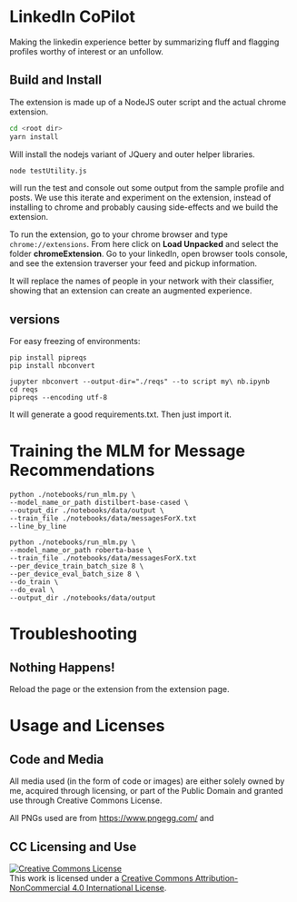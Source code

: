 # LinkedIn CoPilot

Making the linkedin experience better by summarizing fluff and flagging profiles worthy of interest or an unfollow.

## Build and Install

The extension is made up of a NodeJS outer script and the actual chrome extension.

```bash
cd <root dir>
yarn install
```

Will install the nodejs variant of JQuery and outer helper libraries.

```bash
node testUtility.js
```

will run the test and console out some output from the sample profile and posts. 
We use this iterate and experiment on the extension, instead of installing to chrome and probably causing side-effects and we build the extension.

To run the extension, go to your chrome browser and type `chrome://extensions`.
From here click on **Load Unpacked** and select the folder **chromeExtension**.
Go to your linkedIn, open browser tools console, and see the extension traverser your feed and pickup information.

It will replace the names of people in your network with their classifier, showing that an extension can create an augmented experience.

## versions

For easy freezing of environments:
```
pip install pipreqs
pip install nbconvert
```

```
jupyter nbconvert --output-dir="./reqs" --to script my\ nb.ipynb
cd reqs
pipreqs --encoding utf-8
```

It will generate a good requirements.txt. Then just import it.

# Training the MLM for Message Recommendations

```
python ./notebooks/run_mlm.py \
--model_name_or_path distilbert-base-cased \
--output_dir ./notebooks/data/output \
--train_file ./notebooks/data/messagesForX.txt
--line_by_line
```

```
python ./notebooks/run_mlm.py \
--model_name_or_path roberta-base \
--train_file ./notebooks/data/messagesForX.txt
--per_device_train_batch_size 8 \
--per_device_eval_batch_size 8 \
--do_train \
--do_eval \
--output_dir ./notebooks/data/output
```

# Troubleshooting

## Nothing Happens!

Reload the page or the extension from the extension page.

# Usage and Licenses

## Code and Media

All media used (in the form of code or images) are either solely owned by me, acquired through licensing, or part of the Public Domain and granted use through Creative Commons License.

All PNGs used are from https://www.pngegg.com/ and 

## CC Licensing and Use

<a rel="license" href="http://creativecommons.org/licenses/by-nc/4.0/"><img alt="Creative Commons License" style="border-width:0" src="https://i.creativecommons.org/l/by-nc/4.0/88x31.png" /></a><br />This work is licensed under a <a rel="license" href="http://creativecommons.org/licenses/by-nc/4.0/">Creative Commons Attribution-NonCommercial 4.0 International License</a>.
